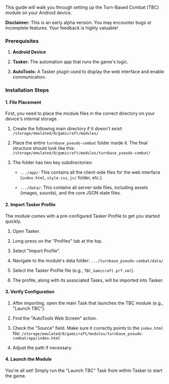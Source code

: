 This guide will walk you through setting up the Turn-Based Combat (TBC) module on your Android device.

**Disclaimer:** This is an early alpha version. You may encounter bugs or incomplete features. Your feedback is highly valuable!

### Prerequisites

1. **Android Device**
    
2. **Tasker:** The automation app that runs the game's logic.
    
3. **AutoTools:** A Tasker plugin used to display the web interface and enable communication.
    

### Installation Steps

#### 1. File Placement

First, you need to place the module files in the correct directory on your device's internal storage.

1. Create the following main directory if it doesn't exist: `/storage/emulated/0/gamicraft/modules/`
    
2. Place the entire `turnbase_pseudo-combat` folder inside it. The final structure should look like this: `/storage/emulated/0/gamicraft/modules/turnbase_pseudo-combat/`
    
3. The folder has two key subdirectories:
    
    - `.../app/`: This contains all the client-side files for the web interface (`index.html`, `style.css`, `js/` folder, etc.).
        
    - `.../data/`: This contains all server-side files, including assets (images, sounds), and the core JSON state files.
        

#### 2. Import Tasker Profile

The module comes with a pre-configured Tasker Profile to get you started quickly.

1. Open Tasker.
    
2. Long-press on the "Profiles" tab at the top.
    
3. Select "Import Profile".
    
4. Navigate to the module's data folder: `.../turnbase_pseudo-combat/data/`
    
5. Select the Tasker Profile file (e.g., `TBC_Gamicraft.prf.xml`).
    
6. The profile, along with its associated Tasks, will be imported into Tasker.
    

#### 3. Verify Configuration

1. After importing, open the main Task that launches the TBC module (e.g., "Launch TBC").
    
2. Find the "AutoTools Web Screen" action.
    
3. Check the "Source" field. Make sure it correctly points to the `index.html` file: `/storage/emulated/0/gamicraft/modules/turnbase_pseudo-combat/app/index.html`
    
4. Adjust the path if necessary.
    

#### 4. Launch the Module

You're all set! Simply run the "Launch TBC" Task from within Tasker to start the game.
